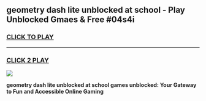 
## geometry dash lite unblocked at school - Play Unblocked Gmaes & Free #04s4i
<h3>
<a href="https://news.freeplayer.one?title=geometry_dash_lite_unblocked_at_school&ref=24F">CLICK TO PLAY</a></h3>
<hr>

<h3>
<a href="https://news.freeplayer.one?title=geometry_dash_lite_unblocked_at_school&ref=24F">CLICK 2 PLAY</a>
  
</h3>

<a href="https://news.freeplayer.one?title=geometry_dash_lite_unblocked_at_school&ref=24F/"><img src="https://clearcache.store/games.png"></a>


**geometry dash lite unblocked at school games unblocked: Your Gateway to Fun and Accessible Online Gaming**
